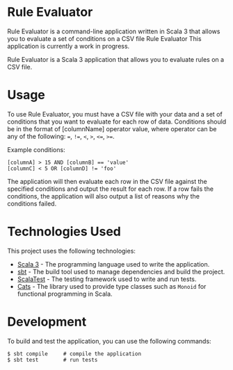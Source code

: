 # Rule Evaluator

Rule Evaluator is a command-line application written in Scala 3 that allows you to evaluate a set of conditions on a CSV file
Rule Evaluator
This application is currently a work in progress.

Rule Evaluator is a Scala 3 application that allows you to evaluate rules on a CSV file.

# Usage
To use Rule Evaluator, you must have a CSV file with your data and a set of conditions that you want to evaluate for each row of data. Conditions should be in the format of [columnName] operator value, where operator can be any of the following: `=`, `!=`, `<`, `>`, `<=`, `>=`.

Example conditions:
```
[columnA] > 15 AND [columnB] == 'value'
[columnC] < 5 OR [columnD] != 'foo'
```

The application will then evaluate each row in the CSV file against the specified conditions and output the result for each row. If a row fails the conditions, the application will also output a list of reasons why the conditions failed.

# Technologies Used

This project uses the following technologies:

- [Scala 3](https://docs.scala-lang.org/scala3/) - The programming language used to write the application.
- [sbt](https://www.scala-sbt.org/) - The build tool used to manage dependencies and build the project.
- [ScalaTest](https://www.scalatest.org/) - The testing framework used to write and run tests.
- [Cats](https://typelevel.org/cats/) - The library used to provide type classes such as `Monoid` for functional programming in Scala. 

# Development
To build and test the application, you can use the following commands:

```
$ sbt compile     # compile the application
$ sbt test        # run tests
```
